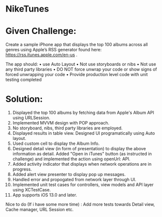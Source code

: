 # NikeTunes

# Given Challenge:
Create a sample iPhone app that displays the top 100 albums across all genres using Apple’s RSS generator found here: https://rss.itunes.apple.com/en-us .

The app should: 
•    use Auto Layout
•    Not use storyboards or nibs
•    Not use any third party libraries
•    DO NOT force unwrap your code or show signs of forced unwrapping your code
•    Provide production level code with unit testing completed

# Solution:

1. Displayed the top 100 albums by fetching data from Apple's Album API using URLSession.
2. Implemented MVVM design with POP approach.
3. No storyboard, nibs, third party libraries  are employed. 
4. Displayed results in table view. Designed UI programatically using Auto layout.
5. Used custom cell to display the Album Info.
6. Designed detail view (in form of presentation) to display the above information as detail. Added "Open in iTunes" button (as instructed in challenge) and implemented the action using openUrl: API.
7. Added activity indicator that displays when network operations are in progress.
8. Added alert view presenter to display pop up messages. 
9. Handled error and propogated from network layer through UI.
10. Implemented unit test cases for controllers, view models and API layer using XCTestCase.
11. App supports iOS 13.0 and later.

Nice to do (If i have some more time) :
Add more tests towards Detail view, Cache manager, URL Session etc.

